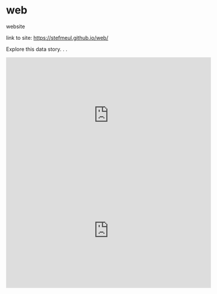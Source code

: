 # web
website 

link to site: https://stefmeul.github.io/web/

Explore this data story. . .
<iframe width="560" height="315" sandbox="allow-same-origin allow-scripts allow-popups" src="https://bittube.video/videos/embed/aa01a424-3d61-437e-9f5c-381c0f997e55" frameborder="0"> </iframe> 


<iframe width="560" height="315" src="https://www.youtube.com/embed/f-aa7VlR4xM" frameborder="0" allow="accelerometer; autoplay; clipboard-write; encrypted-media; gyroscope; picture-in-picture" > </iframe>
